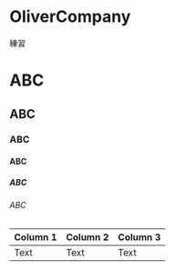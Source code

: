 # OliverCompany
練習

# ABC
## ABC
### ABC
#### ABC
##### ABC
###### ABC



| Column 1 | Column 2 | Column 3 |
| -------- | -------- | -------- |
| Text     | Text     | Text     |


<!--[google](https://google.com)-->

<!--[doc檔](Annotation.docx)-->

<!--[JAVA檔](OliverCompany/src/main/java/vo/CartTable.java)-->
